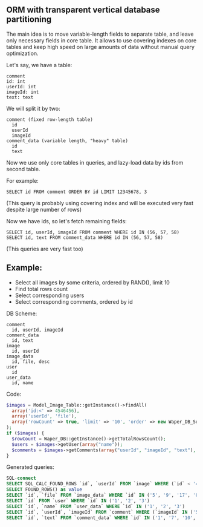 ORM with transparent vertical database partitioning
---------------------------------------------------

The main idea is to move variable-length fields to separate table, and leave only necessary fields in core table.
It allows to use covering indexes on core tables and keep high speed on large amounts of data without manual
query optimization.

Let's say, we have a table:
```
comment
id: int
userId: int
imageId: int
text: text
```

We will split it by two:
```
comment (fixed row-length table)
  id
  userId
  imageId
comment_data (variable length, "heavy" table)
  id
  text
```
Now we use only core tables in queries, and lazy-load data by ids from second table.

For example:
```
SELECT id FROM comment ORDER BY id LIMIT 12345678, 3
```
(This query is probably using covering index and will be executed very fast despite large number of rows)

Now we have ids, so let's fetch remaining fields:
```
SELECT id, userId, imageId FROM comment WHERE id IN (56, 57, 58)
SELECT id, text FROM comment_data WHERE id IN (56, 57, 58)
```
(This queries are very fast too)



Example:
--------

- Select all images by some criteria, ordered by RAND(), limit 10
- Find total rows count
- Select corresponding users
- Select corresponding comments, ordered by id

DB Scheme:
```
comment
  id, userId, imageId
comment_data
  id, text
image
  id, userId
image_data
  id, file, desc
user
  id
user_data
  id, name
```  

Code:
```php
$images = Model_Image_Table::getInstance()->findAll(
  array('id:<' => 4546456),
  array('userId', 'file'),
  array('rowCount' => true, 'limit' => '10', 'order' => new Waper_DB_SqlExpression("RAND()"))
);
if ($images) {
  $rowCount = Waper_DB::getInstance()->getTotalRowsCount();
  $users = $images->getUser(array("name"));
  $comments = $images->getComments(array("userId", "imageId", "text"), array('order' => array('id' => 'ASC')));
}
```
Generated queries:
```sql
SQL-connect
SELECT SQL_CALC_FOUND_ROWS `id`, `userId` FROM `image` WHERE (`id` < '4546456') ORDER BY RAND() LIMIT 10
SELECT FOUND_ROWS() as value
SELECT `id`, `file` FROM `image_data` WHERE `id` IN ('5', '9', '17', '8', '15', '11', '7', '30', '26', '13')
SELECT `id` FROM `user` WHERE `id` IN ('1', '2', '3')
SELECT `id`, `name` FROM `user_data` WHERE `id` IN ('1', '2', '3')
SELECT `id`, `userId`, `imageId` FROM `comment` WHERE (`imageId` IN ('5', '9', '17', '8', '15', '11', '7', '30', '26', '13')) ORDER BY `id` ASC
SELECT `id`, `text` FROM `comment_data` WHERE `id` IN ('1', '7', '10', '11', '15', '17', '20', '25', '26', '29', '34', '38', '41', '42', '47', '50', '51', '52', '53', '55', '62', '66', '67', '74', '75', '76', '80', '83', '89', '91', '92', '94', '97')
```